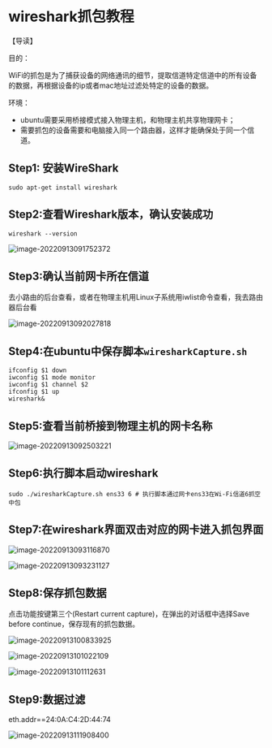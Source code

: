 # wireshark抓包教程

【导读】

目的：

WiFi的抓包是为了捕获设备的网络通讯的细节，提取信道特定信道中的所有设备的数据，再根据设备的ip或者mac地址过滤处特定的设备的数据。

环境：

- ubuntu需要采用桥接模式接入物理主机，和物理主机共享物理网卡；
- 需要抓包的设备需要和电脑接入同一个路由器，这样才能确保处于同一个信道。

## Step1: 安装WireShark

```shell
sudo apt-get install wireshark
```

## Step2:查看Wireshark版本，确认安装成功

```shell
wireshark --version
```

 ![image-20220913091752372](https://pic-1304959529.cos.ap-guangzhou.myqcloud.com/DB/202209130917699.png)

## Step3:确认当前网卡所在信道

去小路由的后台查看，或者在物理主机用Linux子系统用iwlist命令查看，我去路由器后台看

 ![image-20220913092027818](https://pic-1304959529.cos.ap-guangzhou.myqcloud.com/DB/202209130920881.png)

## Step4:在ubuntu中保存脚本`wiresharkCapture.sh`

```shell
ifconfig $1 down
iwconfig $1 mode monitor
iwconfig $1 channel $2
ifconfig $1 up
wireshark&
```

## Step5:查看当前桥接到物理主机的网卡名称

 ![image-20220913092503221](https://pic-1304959529.cos.ap-guangzhou.myqcloud.com/DB/202209130925337.png)

## Step6:执行脚本启动wireshark

```shell
sudo ./wiresharkCapture.sh ens33 6 # 执行脚本通过网卡ens33在Wi-Fi信道6抓空中包
```

## Step7:在wireshark界面双击对应的网卡进入抓包界面

 ![image-20220913093116870](https://pic-1304959529.cos.ap-guangzhou.myqcloud.com/DB/202209130931991.png)

![image-20220913093231127](https://pic-1304959529.cos.ap-guangzhou.myqcloud.com/DB/202209130932268.png)

## Step8:保存抓包数据

点击功能按键第三个(Restart current capture)，在弹出的对话框中选择Save before continue，保存现有的抓包数据。

![image-20220913100833925](https://pic-1304959529.cos.ap-guangzhou.myqcloud.com/DB/202209131008052.png)

![image-20220913101022109](https://pic-1304959529.cos.ap-guangzhou.myqcloud.com/DB/202209131010231.png)

 ![image-20220913101112631](https://pic-1304959529.cos.ap-guangzhou.myqcloud.com/DB/202209131011667.png)

## Step9:数据过滤

eth.addr==24:0A:C4:2D:44:74

![image-20220913111908400](https://pic-1304959529.cos.ap-guangzhou.myqcloud.com/DB/202209131119555.png)
